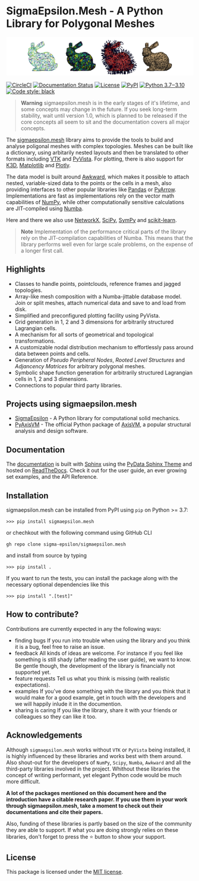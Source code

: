 # **SigmaEpsilon.Mesh** - A Python Library for Polygonal Meshes

![ ](logo.png)

[![CircleCI](https://dl.circleci.com/status-badge/img/gh/sigma-epsilon/sigmaepsilon.mesh/tree/main.svg?style=svg)](https://dl.circleci.com/status-badge/redirect/gh/sigma-epsilon/sigmaepsilon.mesh/tree/main)
[![Documentation Status](https://readthedocs.org/projects/sigmaepsilonmesh/badge/?version=latest)](https://sigmaepsilonmesh.readthedocs.io/en/latest/?badge=latest)
[![License](https://img.shields.io/badge/License-MIT-yellow.svg)](https://opensource.org/licenses/MIT)
[![PyPI](https://badge.fury.io/py/sigmaepsilon.mesh.svg)](https://pypi.org/project/sigmaepsilon.mesh)
[![Python 3.7‒3.10](https://img.shields.io/badge/python-3.7%E2%80%923.10-blue)](https://www.python.org)
[![Code style: black](https://img.shields.io/badge/code%20style-black-000000.svg)](https://github.com/psf/black)

> **Warning** sigmaepsilon.mesh is in the early stages of it's lifetime, and some concepts may change in the future. If you seek long-term stability, wait until version 1.0, which is planned to be released if the core concepts all seem to sit and the documentation covers all major concepts.

The [sigmaepsilon.mesh](https://sigmaepsilon.mesh.readthedocs.io/en/latest/) library aims to provide the tools to build and analyse poligonal meshes with complex topologies. Meshes can be built like a dictionary, using arbitarily nested layouts and then be translated to other formats including [VTK](https://vtk.org/) and [PyVista](https://docs.pyvista.org/). For plotting, there is also support for [K3D](http://k3d-jupyter.org/), [Matplotlib](https://matplotlib.org/) and [Plotly](https://plotly.com/python/).

The data model is built around [Awkward](https://awkward-array.org/doc/main/), which makes it possible to attach nested, variable-sized data to the points or the cells in a mesh, also providing interfaces to other popular libraries like [Pandas](https://vtk.org/) or [PyArrow](https://arrow.apache.org/docs/python/index.html). Implementations are fast as implementations rely on the vector math capabilities of [NumPy](https://numpy.org/doc/stable/index.html), while other computationally sensitive calculations are JIT-compiled using [Numba](https://numba.pydata.org/).

Here and there we also use [NetworkX](https://networkx.org/documentation/stable/index.html#), [SciPy](https://scipy.org/), [SymPy](https://www.sympy.org/en/index.html) and [scikit-learn](https://scikit-learn.org/stable/).

> **Note** Implementation of the performance critical parts of the library rely on the JIT-compilation capabilities of Numba. This means that the library performs well even for large scale problems, on the expense of a longer first call.

## Highlights

- Classes to handle points, pointclouds, reference frames and jagged topologies.
- Array-like mesh composition with a Numba-jittable database model. Join or split meshes, attach numerical data and save to and load from disk.
- Simplified and preconfigured plotting facility using PyVista.
- Grid generation in 1, 2 and 3 dimensions for arbitrarily structured Lagrangian cells.
- A mechanism for all sorts of geometrical and topological transformations.
- A customizable nodal distribution mechanism to effortlessly pass around data between points and cells.
- Generation of *Pseudo Peripheral Nodes*, *Rooted Level Structures* and *Adjancency Matrices* for arbitrary polygonal meshes.
- Symbolic shape function generation for arbitrarily structured Lagrangian cells in 1, 2 and 3 dimensions.
- Connections to popular third party libraries.

## Projects using sigmaepsilon.mesh

- [SigmaEpsilon](https://github.com/dewloosh/SigmaEpsilon) - A Python library for computational solid mechanics.
- [PyAxisVM](https://github.com/AxisVM/pyaxisvm) - The official Python package of [AxisVM](https://axisvm.eu/), a popular structural analysis and design software.

## Documentation

The [documentation](https://sigmaepsilonmesh.readthedocs.io/en/latest/) is built with [Sphinx](https://www.sphinx-doc.org/en/master/) using the [PyData Sphinx Theme](https://pydata-sphinx-theme.readthedocs.io/en/stable/index.html) and hosted on [ReadTheDocs](https://readthedocs.org/). Check it out for the user guide, an ever growing set examples, and the API Reference.

## Installation

sigmaepsilon.mesh can be installed from PyPI using `pip` on Python >= 3.7:

```console
>>> pip install sigmaepsilon.mesh
```

or chechkout with the following command using GitHub CLI

```console
gh repo clone sigma-epsilon/sigmaepsilon.mesh
```

and install from source by typing

```console
>>> pip install .
```

If you want to run the tests, you can install the package along with the necessary optional dependencies like this

```console
>>> pip install ".[test]"
```

## How to contribute?

Contributions are currently expected in any the following ways:

- finding bugs
  If you run into trouble when using the library and you think it is a bug, feel free to raise an issue.
- feedback
  All kinds of ideas are welcome. For instance if you feel like something is still shady (after reading the user guide), we want to know. Be gentle though, the development of the library is financially not supported yet.
- feature requests
  Tell us what you think is missing (with realistic expectations).
- examples
  If you've done something with the library and you think that it would make for a good example, get in touch with the developers and we will happily inlude it in the documention.
- sharing is caring
  If you like the library, share it with your friends or colleagues so they can like it too.

## Acknowledgements

Although `sigmaepsilon.mesh` works without `VTK` or `PyVista` being installed, it is highly influenced by these libraries and works best with them around. Also shout-out for the developers of `NumPy`, `Scipy`, `Numba`, `Awkward` and all the third-party libraries involved in the project. Whithout these libraries the concept of writing performant, yet elegant Python code would be much more difficult.

**A lot of the packages mentioned on this document here and the introduction have a citable research paper. If you use them in your work through sigmaepsilon.mesh, take a moment to check out their documentations and cite their papers.**

Also, funding of these libraries is partly based on the size of the community they are able to support. If what you are doing strongly relies on these libraries, don't forget to press the :star: button to show your support.

## License

This package is licensed under the [MIT license](https://opensource.org/license/mit/).
